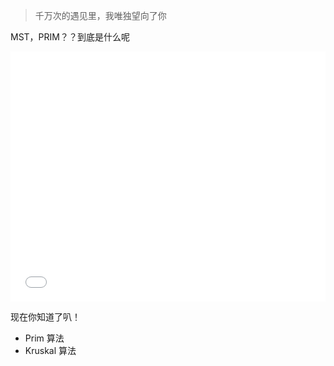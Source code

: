 > 千万次的遇见里，我唯独望向了你

MST，PRIM？？到底是什么呢

<iframe src="//player.bilibili.com/player.html?isOutside=true&aid=113927212044246&bvid=BV1GkFoerExA&cid=28171896876&p=1&autoplay=0" scrolling="no" frameborder="no" framespacing="0" allowfullscreen="true" width="100%" height="400px"></iframe>

现在你知道了叭！

- Prim 算法
- Kruskal 算法

